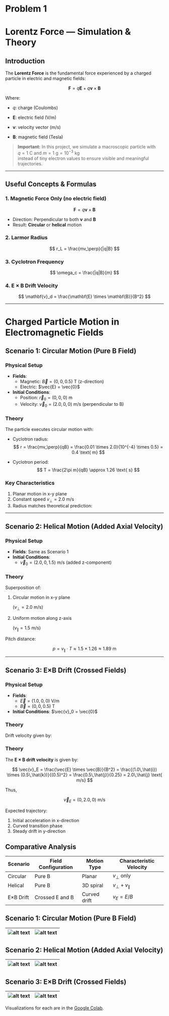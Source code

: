 # Problem 1

#  Lorentz Force — Simulation & Theory

## Introduction

The **Lorentz Force** is the fundamental force experienced by a charged particle in electric and magnetic fields:

$$
\mathbf{F} = q\mathbf{E} + q\mathbf{v} \times \mathbf{B}
$$

Where:

- $q$: charge (Coulombs)

- $\mathbf{E}$: electric field (V/m)

- $\mathbf{v}$: velocity vector (m/s)

- $\mathbf{B}$: magnetic field (Tesla)

> **Important:** In this project, we simulate a macroscopic particle with  
> $q = 1~\text{C}$ and $m = 1~\text{g} = 10^{-3}~\text{kg}$  
> instead of tiny electron values to ensure visible and meaningful trajectories.

---

##  Useful Concepts & Formulas

### 1. Magnetic Force Only (no electric field)
$$
\mathbf{F} = q\mathbf{v} \times \mathbf{B}
$$
- Direction: Perpendicular to both $\mathbf{v}$ and $\mathbf{B}$
- Result: **Circular** or **helical** motion

### 2. Larmor Radius
$$
r_L = \frac{mv_\perp}{|q|B}
$$

### 3. Cyclotron Frequency
$$
\omega_c = \frac{|q|B}{m}
$$

### 4. E × B Drift Velocity
$$
\mathbf{v}_d = \frac{\mathbf{E} \times \mathbf{B}}{B^2}
$$



---

# Charged Particle Motion in Electromagnetic Fields

## Scenario 1: Circular Motion (Pure B Field)

### Physical Setup
- **Fields**: 
  - Magnetic: $\vec{B} = (0, 0, 0.5)$ T (z-direction)
  - Electric: $\vec{E} = \vec{0}$
- **Initial Conditions**: 
  - Position: $\vec{r}_0 = (0, 0, 0)$ m
  - Velocity: $\vec{v}_0 = (2.0, 0, 0)$ m/s (perpendicular to B)

### Theory

The particle executes circular motion with:

- Cyclotron radius:  
  $$
  r = \frac{mv_\perp}{qB} = \frac{0.01 \times 2.0}{10^{-4} \times 0.5} = 0.4 \text{ m}
  $$

- Cyclotron period:  
  $$
  T = \frac{2\pi m}{qB} \approx 1.26 \text{ s}
  $$



### Key Characteristics
1. Planar motion in x-y plane
2. Constant speed $v_\perp = 2.0$ m/s
3. Radius matches theoretical prediction:


---

## Scenario 2: Helical Motion (Added Axial Velocity)

### Physical Setup
- **Fields**: Same as Scenario 1
- **Initial Conditions**: 
  - $\vec{v}_0 = (2.0, 0, 1.5)$ m/s (added z-component)

### Theory

Superposition of:

1. Circular motion in x-y plane  

   ($v_\perp = 2.0$ m/s)

2. Uniform motion along z-axis  

   ($v_\parallel = 1.5$ m/s)

Pitch distance:

$$
p = v_\parallel \cdot T \approx 1.5 \times 1.26 \approx 1.89\ \text{m}
$$




---

## Scenario 3: E×B Drift (Crossed Fields)

### Physical Setup
- **Fields**:
  - $\vec{E} = (1.0, 0, 0)$ V/m
  - $\vec{B} = (0, 0, 0.5)$ T
- **Initial Conditions**: $\vec{v}_0 = \vec{0}$

### Theory

Drift velocity given by:

### Theory

The **E × B drift velocity** is given by:

$$
\vec{v}_E = \frac{\vec{E} \times \vec{B}}{B^2}
= \frac{(1.0\,\hat{i}) \times (0.5\,\hat{k})}{(0.5)^2}
= \frac{0.5\,\hat{j}}{0.25}
= 2.0\,\hat{j} \text{ m/s}
$$

Thus,

$$
\vec{v}_E = (0, 2.0, 0)\ \text{m/s}
$$

Expected trajectory:
1. Initial acceleration in x-direction
2. Curved transition phase
3. Steady drift in y-direction



## Comparative Analysis

| Scenario        | Field Configuration | Motion Type | Characteristic Velocity |
|----------------|--------------------|------------|------------------------|
| Circular       | Pure B             | Planar     | $v_\perp$ only         |
| Helical        | Pure B             | 3D spiral  | $v_\perp + v_\parallel$|
| E×B Drift      | Crossed E and B     | Curved drift | $v_E = E/B$          |

## Scenario 1: Circular Motion (Pure B Field)


![alt text](circular_motion.gif) |![alt text](image.png) |
  |:-------------------------:|:-------------------------:|

## Scenario 2: Helical Motion (Added Axial Velocity)

![alt text](helical_motion.gif) |  ![alt text](image-1.png) |
  |:-------------------------:|:-------------------------:|

## Scenario 3: E×B Drift (Crossed Fields)

![alt text](exb_drift.gif) |  ![alt text](image-2.png) |
  |:-------------------------:|:-------------------------:|

Visualizations for each are in the [Google Colab](https://colab.research.google.com/drive/1xKfLyHu_g3Ok0v1teVgerG4qRpZNWKgG?authuser=1#scrollTo=dZHomL-rZeLJ).
